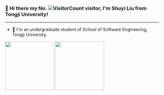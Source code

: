 ### 👋 Hi there my No. ![VisitorCount](https://profile-counter.glitch.me/bunnyoii/count.svg) visitor, I'm Shuyi Liu from Tongji University!
---

* 🚀 I'm an undergraduate student of School of Software Engineering, Tongji University.

<div>
  <img src="https://github-readme-stats.vercel.app/api?username=bunnyoii&show_icons=true&theme=tokyonight&count_private=true" height="160"/>
  <img src="https://github-readme-stats.vercel.app/api/top-langs/?username=bunnyoii&theme=tokyonight&layout=compact" height="160"/>
</div>
